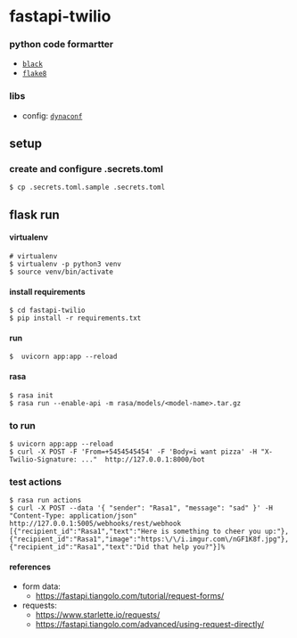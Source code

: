 # fastapi-twilio

### python code formartter

- [`black`](https://github.com/psf/black)
- [`flake8`](http://flake8.pycqa.org/en/latest/)

### libs

- config: [`dynaconf`](https://dynaconf.readthedocs.io/en/latest/)

## setup

### create and configure .secrets.toml

```
$ cp .secrets.toml.sample .secrets.toml
```

## flask run

#### virtualenv

```
# virtualenv
$ virtualenv -p python3 venv
$ source venv/bin/activate
```

#### install requirements

```
$ cd fastapi-twilio
$ pip install -r requirements.txt
```

#### run

```
$  uvicorn app:app --reload
```

#### rasa

```
$ rasa init
$ rasa run --enable-api -m rasa/models/<model-name>.tar.gz
```

### to run

```
$ uvicorn app:app --reload
$ curl -X POST -F 'From=+5454545454' -F 'Body=i want pizza' -H "X-Twilio-Signature: ..."  http://127.0.0.1:8000/bot
```

### test actions

```
$ rasa run actions
$ curl -X POST --data '{ "sender": "Rasa1", "message": "sad" }' -H "Content-Type: application/json"  http://127.0.0.1:5005/webhooks/rest/webhook
[{"recipient_id":"Rasa1","text":"Here is something to cheer you up:"},{"recipient_id":"Rasa1","image":"https:\/\/i.imgur.com\/nGF1K8f.jpg"},{"recipient_id":"Rasa1","text":"Did that help you?"}]%
```

#### references

- form data:
  - https://fastapi.tiangolo.com/tutorial/request-forms/
- requests:
  - https://www.starlette.io/requests/
  - https://fastapi.tiangolo.com/advanced/using-request-directly/
